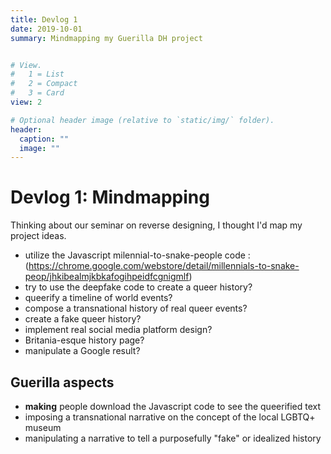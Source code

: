 ```yaml
---
title: Devlog 1
date: 2019-10-01
summary: Mindmapping my Guerilla DH project


# View.
#   1 = List
#   2 = Compact
#   3 = Card
view: 2

# Optional header image (relative to `static/img/` folder).
header:
  caption: ""
  image: ""
---
```


# Devlog 1: Mindmapping

Thinking about our seminar on reverse designing, I thought I'd map my project ideas. 

+ utilize the Javascript milennial-to-snake-people code : (https://chrome.google.com/webstore/detail/millennials-to-snake-peop/jhkibealmjkbkafogihpeidfcgnigmlf)
+ try to use the deepfake code to create a queer history?
+ queerify a timeline of world events?
+ compose a transnational history of real queer events?
+ create a fake queer history?
+ implement real social media platform design?
+ Britania-esque history page?
+ manipulate a Google result?

## Guerilla aspects

+ **making** people download the Javascript code to see the queerified text
+ imposing a transnational narrative on the concept of the local LGBTQ+ museum
+ manipulating a narrative to tell a purposefully "fake" or idealized history

